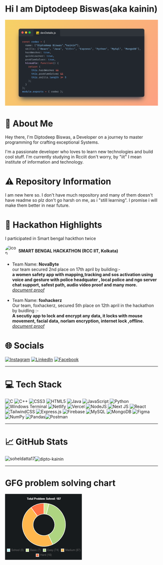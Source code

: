 # Hi I am  Diptodeep Biswas(aka kainin)

![logo](./Snap.png)

# 💫 About Me

Hey there, I'm Diptodeep Biswas, a Developer on a journey to master programming for crafting exceptional Systems.

I'm a passionate developer who loves to learn new technologies and build cool stuff. I'm currently studying in Rcciit don't worry, by "iit" I mean institute of information and technology.

# ⚠️ Repository Information

I am new here so. I don't have much repository and many of them doesn't have readme so plz don't go harsh on me, as i "still learning". I promise i will make them better in near future.

# 🚀 Hackathon Highlights

I participated in Smart bengal hackthon twice


<img src="https://encrypted-tbn0.gstatic.com/images?q=tbn:ANd9GcQkvbf9zXRGl4t_G2znnbcAlEtbF0yeguIPUg&s" alt="icon" width="40" height="40" style="border-radius:50%; display:inline-block; vertical-align:middle;">  **SMART BENGAL HACKATHON (RCC IIT, Kolkata)**
<ul>
<li>Team Name: <b>NovaByte</b>
    <br>
    our team secured 2nd place on 17th april by building:- <b><br>a women safety app with mapping,tracking and sos activation using voice and gesture with police headquater , local police and ngo server chat support, safest path, audio video proof and many more.</b>
    <br>
    <i><a href="https://drive.google.com/file/d/1TtiiuYWZiuPCtKHG8FTNPdYlsWCQEmBV/view?usp=sharing" target="_blank"> document proof</a></i>
    <br>
    <br>
<li>Team Name: <b>foxhackerz</b>
    <br>
  Our team, foxhackerz, secured 5th place on 12th april in the hackathon by buidling :-
  <br>
  <b>A secutiy app to lock and encrypt any data, it locks with mouse movement, facial data, norlam encryption, internet lock ,offline.
  </b>
  <br>
  <i><a href="https://drive.google.com/file/d/1wP_lmml95-bcbeVyKrtZuZ2gy_yqPKKm/view?usp=sharing" target="_blank"> document proof</a></i>
    <br>

</li>
</ul>

# 🌐 Socials

[![Instagram](https://img.shields.io/badge/Instagram-%23E4405F.svg?logo=Instagram&logoColor=white)](https://www.instagram.com/daikainin/) [![LinkedIn](https://img.shields.io/badge/LinkedIn-%230077B5.svg?logo=linkedin&logoColor=white)](https://www.linkedin.com/in/diptodeep-biswas-25a027257/) [![Facebook](https://img.shields.io/badge/facebook-%230077B5.svg?logo=facebook&logoColor=white)](https://www.facebook.com/dipto.biswas.9828/)

---

# 💻 Tech Stack

![C](https://img.shields.io/badge/c-%2300599C.svg?style=for-the-badge&logo=c&logoColor=white) ![C++](https://img.shields.io/badge/c++-%2300599C.svg?style=for-the-badge&logo=c%2B%2B&logoColor=white) ![CSS3](https://img.shields.io/badge/css3-%231572B6.svg?style=for-the-badge&logo=css3&logoColor=white) ![HTML5](https://img.shields.io/badge/html5-%23E34F26.svg?style=for-the-badge&logo=html5&logoColor=white) ![Java](https://img.shields.io/badge/java-%23ED8B00.svg?style=for-the-badge&logo=openjdk&logoColor=white) ![JavaScript](https://img.shields.io/badge/javascript-%23323330.svg?style=for-the-badge&logo=javascript&logoColor=%23F7DF1E) ![Python](https://img.shields.io/badge/python-3670A0?style=for-the-badge&logo=python&logoColor=ffdd54) ![Windows Terminal](https://img.shields.io/badge/Windows%20Terminal-%234D4D4D.svg?style=for-the-badge&logo=windows-terminal&logoColor=white) ![Netlify](https://img.shields.io/badge/netlify-%23000000.svg?style=for-the-badge&logo=netlify&logoColor=#00C7B7) ![Vercel](https://img.shields.io/badge/vercel-%23000000.svg?style=for-the-badge&logo=vercel&logoColor=white) ![NodeJS](https://img.shields.io/badge/node.js-6DA55F?style=for-the-badge&logo=node.js&logoColor=white) ![Next JS](https://img.shields.io/badge/Next-black?style=for-the-badge&logo=next.js&logoColor=white) ![React](https://img.shields.io/badge/react-%2320232a.svg?style=for-the-badge&logo=react&logoColor=%2361DAFB) ![TailwindCSS](https://img.shields.io/badge/tailwindcss-%2338B2AC.svg?style=for-the-badge&logo=tailwind-css&logoColor=white) ![Express.js](https://img.shields.io/badge/express.js-%23404d59.svg?style=for-the-badge&logo=express&logoColor=%2361DAFB) ![Firebase](https://img.shields.io/badge/Firebase-039BE5?style=for-the-badge&logo=Firebase&logoColor=white) ![MySQL](https://img.shields.io/badge/mysql-%2300000f.svg?style=for-the-badge&logo=mysql&logoColor=white) ![MongoDB](https://img.shields.io/badge/MongoDB-%234ea94b.svg?style=for-the-badge&logo=mongodb&logoColor=white) ![Figma](https://img.shields.io/badge/figma-%23F24E1E.svg?style=for-the-badge&logo=figma&logoColor=white) ![NumPy](https://img.shields.io/badge/numpy-%23013243.svg?style=for-the-badge&logo=numpy&logoColor=white) ![Pandas](https://img.shields.io/badge/pandas-%23150458.svg?style=for-the-badge&logo=pandas&logoColor=white)![Postman](https://img.shields.io/badge/Postman-FF6C37?style=for-the-badge&logo=postman&logoColor=white)

---

# 📈 GitHub Stats

<p><img align="left" src="https://github-readme-stats.vercel.app/api/top-langs?username=dipto-kainin&show_icons=true&locale=en&layout=compact&count_private=true" alt="soheldatta17" /></p>

<p><img align="center" src="https://github-readme-streak-stats.herokuapp.com/?user=dipto-kainin&" alt="dipto-kainin" /></p>

---

# GFG problem solving chart

[![](./image.png)](https://www.geeksforgeeks.org/user/kainin/)
